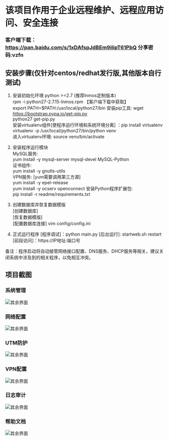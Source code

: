 # 该项目作用于企业远程维护、远程应用访问、安全连接
### 客户端下载：https://pan.baidu.com/s/1xDAfspJdBEm9ilipT61PbQ 分享密码:vzfn

## 安装步骤(仅针对centos/redhat发行版,其他版本自行测试)

1. 安装初始化环境 python >=2.7 (推荐lnmos定制版本) <br>
rpm -i python27-2.7.15-lnmos.rpm 【客户端下载中获取】<br>
export PATH=$PATH:/usr/local/python27/bin
安装pip工具: wget https://bootstrap.pypa.io/get-pip.py <br>
python27 get-pip.py <br>
安装virtualenv组件[使程序运行环境和系统环境分离] ：pip install virtualenv <br> 
virtualenv -p /usr/local/python27/bin/python venv <br>
进入virtualenv环境: source venv/bin/activate <br>

2. 安装程序运行模块 <br>
MySQL服务: <br>
yum install -y mysql-server mysql-devel MySQL-Python <br>
证书组件: <br>
yum install -y gnutls-utils <br>
VPN服务: [yum需要调用第三方源]<br>
yum install -y epel-release <br>
yum install -y ocserv openconnect
安装Python程序扩展包: <br>
pip install -r readme/requirements.txt <br>

3. 创建数据库并恢复数据模版 <br>
[创建数据库] <br>
[恢复数据模版] <br>
[配置数据库连接] vim config/config.ini <br>

4. 正式运行程序
[程序调试]：python main.py 
[后台运行]: startweb.sh restart
[前段访问]：https://IP地址:端口号

备注：程序启动将自动接管网络接口配置、DNS服务、DHCP服务等相关，建议关闭系统中涉及到的相关程序，以免相互冲突。


## 项目截图
### 系统管理
![其余界面](https://github.com/fxtxkktv/lnmVPN/blob/master/readme/systeminfo.jpg)
### 网络配置
![其余界面](https://github.com/fxtxkktv/lnmVPN/blob/master/readme/networks.jpg)
### UTM防护
![其余界面](https://github.com/fxtxkktv/lnmVPN/blob/master/readme/utm.jpg)
### VPN配置
![其余界面](https://github.com/fxtxkktv/lnmVPN/blob/master/readme/vpnserv.jpg)
### 日志审计
![其余界面](https://github.com/fxtxkktv/lnmVPN/blob/master/readme/logaudit.jpg)
### 帮助文档
![其余界面](https://github.com/fxtxkktv/lnmVPN/blob/master/readme/help.jpg)
